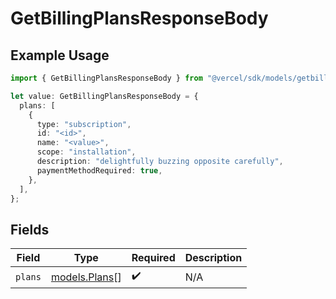# GetBillingPlansResponseBody

## Example Usage

```typescript
import { GetBillingPlansResponseBody } from "@vercel/sdk/models/getbillingplansop.js";

let value: GetBillingPlansResponseBody = {
  plans: [
    {
      type: "subscription",
      id: "<id>",
      name: "<value>",
      scope: "installation",
      description: "delightfully buzzing opposite carefully",
      paymentMethodRequired: true,
    },
  ],
};
```

## Fields

| Field                                | Type                                 | Required                             | Description                          |
| ------------------------------------ | ------------------------------------ | ------------------------------------ | ------------------------------------ |
| `plans`                              | [models.Plans](../models/plans.md)[] | :heavy_check_mark:                   | N/A                                  |